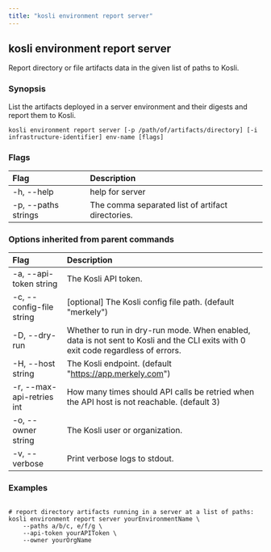 ```yaml
---
title: "kosli environment report server"
---
```


## kosli environment report server

Report directory or file artifacts data in the given list of paths to Kosli.

### Synopsis


List the artifacts deployed in a server environment and their digests 
and report them to Kosli. 


```shell
kosli environment report server [-p /path/of/artifacts/directory] [-i infrastructure-identifier] env-name [flags]
```

### Flags
| Flag | Description |
| :--- | :--- |
|    -h, --help  |  help for server  |
|    -p, --paths strings  |  The comma separated list of artifact directories.  |


### Options inherited from parent commands
| Flag | Description |
| :--- | :--- |
|    -a, --api-token string  |  The Kosli API token.  |
|    -c, --config-file string  |  [optional] The Kosli config file path. (default "merkely")  |
|    -D, --dry-run  |  Whether to run in dry-run mode. When enabled, data is not sent to Kosli and the CLI exits with 0 exit code regardless of errors.  |
|    -H, --host string  |  The Kosli endpoint. (default "https://app.merkely.com")  |
|    -r, --max-api-retries int  |  How many times should API calls be retried when the API host is not reachable. (default 3)  |
|    -o, --owner string  |  The Kosli user or organization.  |
|    -v, --verbose  |  Print verbose logs to stdout.  |


### Examples

```shell

# report directory artifacts running in a server at a list of paths:
kosli environment report server yourEnvironmentName \
	--paths a/b/c, e/f/g \
	--api-token yourAPIToken \
	--owner yourOrgName  

```

